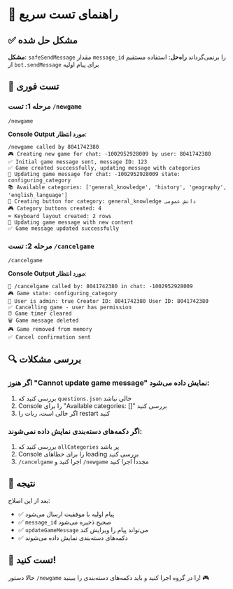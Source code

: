 # 🚀 راهنمای تست سریع

## ✅ مشکل حل شده

**مشکل**: `safeSendMessage` مقدار `message_id` را برنمی‌گرداند
**راه‌حل**: استفاده مستقیم از `bot.sendMessage` برای پیام اولیه

## 🎯 تست فوری

### **مرحله 1: تست `/newgame`**
```
/newgame
```

**Console Output مورد انتظار**:
```
/newgame called by 8041742380
🎮 Creating new game for chat: -1002952928009 by user: 8041742380
✅ Initial game message sent, message ID: 123
✅ Game created successfully, updating message with categories
🔄 Updating game message for chat: -1002952928009 state: configuring_category
📚 Available categories: ['general_knowledge', 'history', 'geography', 'english_language']
🎯 Creating button for category: general_knowledge دانش عمومی
🎮 Category buttons created: 4
⌨️ Keyboard layout created: 2 rows
📝 Updating game message with new content
✅ Game message updated successfully
```

### **مرحله 2: تست `/cancelgame`**
```
/cancelgame
```

**Console Output مورد انتظار**:
```
🎯 /cancelgame called by: 8041742380 in chat: -1002952928009
🎮 Game state: configuring_category
👤 User is admin: true Creator ID: 8041742380 User ID: 8041742380
✅ Cancelling game - user has permission
⏰ Game timer cleared
🗑️ Game message deleted
🎮 Game removed from memory
✅ Cancel confirmation sent
```

## 🔍 بررسی مشکلات

### **اگر هنوز "Cannot update game message" نمایش داده می‌شود:**
1. بررسی کنید که `questions.json` خالی نباشد
2. Console را برای "Available categories: []" بررسی کنید
3. اگر خالی است، ربات را restart کنید

### **اگر دکمه‌های دسته‌بندی نمایش داده نمی‌شوند:**
1. بررسی کنید که `allCategories` پر باشد
2. Console را برای خطاهای loading بررسی کنید
3. `/cancelgame` اجرا کنید و `/newgame` مجدداً اجرا کنید

## 🎊 نتیجه

بعد از این اصلاح:
- ✅ پیام اولیه با موفقیت ارسال می‌شود
- ✅ `message_id` صحیح ذخیره می‌شود
- ✅ `updateGameMessage` می‌تواند پیام را ویرایش کند
- ✅ دکمه‌های دسته‌بندی نمایش داده می‌شوند

## 🚀 تست کنید!

حالا دستور `/newgame` را در گروه اجرا کنید و باید دکمه‌های دسته‌بندی را ببینید! 🎮
